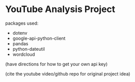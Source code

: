 # YouTube Analysis Project

packages used:
- dotenv
- google-api-python-client
- pandas
- python-dateutil
- wordcloud

(have directions for how to get your own api key)

(cite the youtube video/github repo for original project idea)
